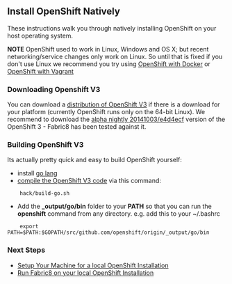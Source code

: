 ## Install OpenShift Natively

These instructions walk you through natively installing OpenShift on your host operating system.

**NOTE** OpenShift used to work in Linux, Windows and OS X; but recent networking/service changes only work on Linux. So until that is fixed if you don't use Linux we recommend you try using [OpenShift with Docker](openShiftDocker.md) or [OpenShift with Vagrant](openShiftVagrant.md)

### Downloading Openshift V3

You can download a [distribution of OpenShift V3](https://github.com/openshift/origin/releases) if there is a download
for your platform (currently OpenShift runs only on the 64-bit Linux). We recommend to download the <a href="https://github.com/openshift/origin/releases/download/20141003/openshift-origin-linux64-e4d4ecf.tar.gz">alpha nightly 20141003/e4d4ecf</a> version of the
OpenShift 3 - Fabric8 has been tested against it.

### Building OpenShift V3

Its actually pretty quick and easy to build OpenShift yourself:

* install [go lang](http://golang.org/doc/install)
* [compile the OpenShift V3 code](https://github.com/jstrachan/origin/blob/master/README.md#getting-started) via this command:

```
    hack/build-go.sh
```

* Add the **_output/go/bin** folder to your **PATH** so that you can run the **openshift** command from any directory. e.g. add this to your ~/.bashrc

```
    export PATH=$PATH:$GOPATH/src/github.com/openshift/origin/_output/go/bin
```

### Next Steps

* [Setup Your Machine for a local OpenShift Installation](setupMachine.html)
* [Run Fabric8 on your local OpenShift Installation](runFabric.html)



